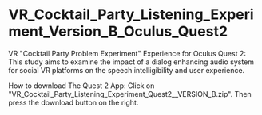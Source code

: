 # VR_Cocktail_Party_Listening_Experiment_Version_B_Oculus_Quest2
 VR "Cocktail Party Problem Experiment" Experience for Oculus Quest 2: This study aims to examine the impact of a dialog enhancing audio system for social VR platforms on the speech intelligibility and user experience.

How to download The Quest 2 App: 
Click on "VR_Cocktail_Party_Listening_Experiment_Quest2__VERSION_B.zip". Then press the download button on the right.
